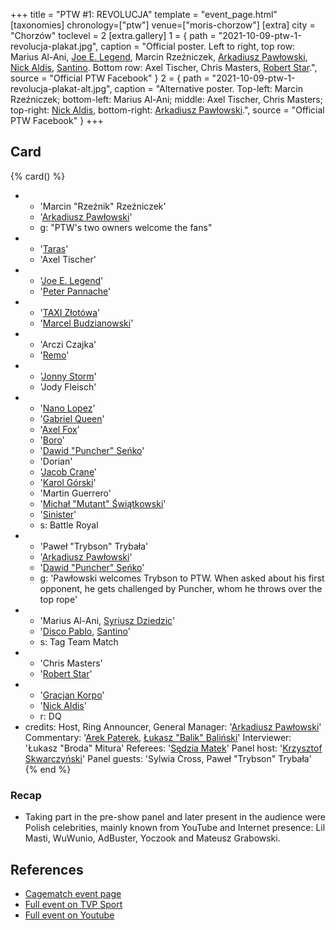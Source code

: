 +++
title = "PTW #1: REVOLUCJA"
template = "event_page.html"
[taxonomies]
chronology=["ptw"]
venue=["moris-chorzow"]
[extra]
city = "Chorzów"
toclevel = 2
[extra.gallery]
1 = { path = "2021-10-09-ptw-1-revolucja-plakat.jpg", caption = "Official poster. Left to right, top row: Marius Al-Ani, [Joe E. Legend](@/w/joe-legend.md), Marcin Rzeźniczek, [Arkadiusz Pawłowski](@/w/pan-pawlowski.md), [Nick Aldis](@/w/nick-aldis.md), [Santino](@/w/santino.md). Bottom row: Axel Tischer, Chris Masters, [Robert Star](@/w/robert-star.md).", source = "Official PTW Facebook" }
2 = { path = "2021-10-09-ptw-1-revolucja-plakat-alt.jpg", caption = "Alternative poster. Top-left: Marcin Rzeźniczek; bottom-left: Marius Al-Ani; middle: Axel Tischer, Chris Masters; top-right: [Nick Aldis](@/w/nick-aldis.md), bottom-right: [Arkadiusz Pawłowski](@/w/pan-pawlowski.md).", source = "Official PTW Facebook" }
+++

## Card

{% card() %}
- - 'Marcin "Rzeźnik" Rzeźniczek'
  - '[Arkadiusz Pawłowski](@/w/pan-pawlowski.md)'
  - g: "PTW's two owners welcome the fans"
- - '[Taras](@/w/taras.md)'
  - 'Axel Tischer'
- - '[Joe E. Legend](@/w/joe-legend.md)'
  - '[Peter Pannache](@/w/peter-pannache.md)'
- - '[TAXI Złotówa](@/w/taxi-zlotowa.md)'
  - '[Marcel Budzianowski](@/w/marcelito.md)'
- - 'Arczi Czajka'
  - '[Remo](@/w/remo.md)'
- - '[Jonny Storm](@/w/jonny-storm.md)'
  - 'Jody Fleisch'
- - '[Nano Lopez](@/w/nano-lopez.md)'
  - '[Gabriel Queen](@/w/gabriel-queen.md)'
  - '[Axel Fox](@/w/axel-fox.md)'
  - '[Boro](@/w/boro.md)'
  - '[Dawid "Puncher" Seńko](@/w/puncher.md)'
  - 'Dorian'
  - '[Jacob Crane](@/w/jacob-crane.md)'
  - '[Karol Górski](@/w/iskra.md)'
  - 'Martin Guerrero'
  - '[Michał "Mutant" Świątkowski](@/w/mutant.md)'
  - '[Sinister](@/w/sinister.md)'
  - s: Battle Royal
- - 'Paweł "Trybson" Trybała'
  - '[Arkadiusz Pawłowski](@/w/pan-pawlowski.md)'
  - '[Dawid "Puncher" Seńko](@/w/puncher.md)'
  - g: 'Pawłowski welcomes Trybson to PTW. When asked about his first opponent, he gets challenged by Puncher, whom he throws over the top rope'
- - 'Marius Al-Ani, [Syriusz Dziedzic](@/w/dziedzic.md)'
  - '[Disco Pablo](@/w/disco-pablo.md), [Santino](@/w/santino.md)'
  - s: Tag Team Match
- - 'Chris Masters'
  - '[Robert Star](@/w/robert-star.md)'
- - '[Gracjan Korpo](@/w/gracjan-korpo.md)'
  - '[Nick Aldis](@/w/nick-aldis.md)'
  - r: DQ
- credits:
    Host, Ring Announcer, General Manager: '[Arkadiusz Pawłowski](@/w/pan-pawlowski.md)'
    Commentary: '[Arek Paterek](@/w/arek-paterek.md), [Łukasz "Balik" Baliński](@/w/lukasz-balinski.md)'
    Interviewer: 'Łukasz "Broda" Mitura'
    Referees: '[Sędzia Matek](@/w/sedzia-matek.md)'
    Panel host: '[Krzysztof Skwarczyński](@/w/krzysztof-skwarczynski.md)'
    Panel guests: 'Sylwia Cross, Paweł "Trybson" Trybała'
{% end %}

### Recap
* Taking part in the pre-show panel and later present in the audience were Polish celebrities, mainly known from YouTube and Internet presence: Lil Masti, WuWunio, AdBuster, Yoczook and Mateusz Grabowski.

## References

* [Cagematch event page](https://www.cagematch.net/?id=1&nr=326348)
* [Full event on TVP Sport][ptwrevolucja-tvp-sport]
* [Full event on Youtube](https://www.youtube.com/watch?v=lwNDsuU3HVw&t=5s&ab_channel=PTW-PrimeTimeWrestling)

[ptwrevolucja-tvp-sport]: https://sport.tvp.pl/56112996/kinguin-prime-time-wrestling-1-revolucja-transmisja-na-zywo-online-live-stream-gdzie-ogladac
